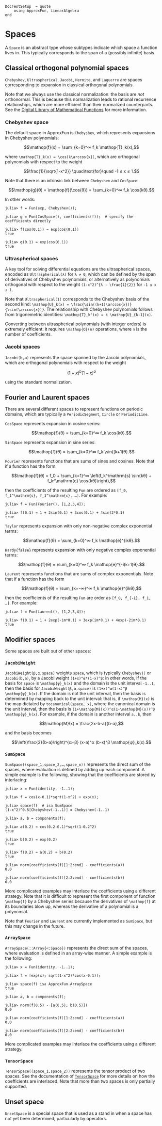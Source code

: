 ```@meta
DocTestSetup  = quote
    using ApproxFun, LinearAlgebra
end
```

# Spaces

A `Space` is an abstract type whose subtypes indicate which space a function lives in. This typically corresponds to the span of a (possibly infinite) basis.

## Classical orthogonal polynomial spaces

`Chebyshev`, `Ultraspherical`, `Jacobi`, `Hermite`, and `Laguerre` are spaces corresponding to expansion in classical orthogonal polynomials.

Note that we always use the classical normalization: the basis are _not_ orthonormal.  This is because this normalization leads to rational recurrence relationships, which are more efficient than their normalized counterparts. See the [Digital Library of Mathematical Functions](https://dlmf.nist.gov/18) for more information.

### Chebyshev space

The default space in ApproxFun is `Chebyshev`, which represents expansions in Chebyshev polynomials:

```math
\mathop{f}(x) = \sum_{k=0}^∞ f_k \mathop{T}_k(x),
```

where ``\mathop{T}_k(x) = \cos(k\arccos{x})``, which are orthogonal polynomials with respect to the weight

```math
\frac{1}{\sqrt{1-x^2}} \quad\text{for}\quad -1 ≤ x ≤ 1.
```

Note that there is an intrinsic link between `Chebyshev` and `CosSpace`:

```math
\mathop{g}(θ) = \mathop{f}(\cos{θ}) = \sum_{k=0}^∞ f_k \cos{kθ}.
```

In other words:

```jldoctest
julia> f = Fun(exp, Chebyshev());

julia> g = Fun(CosSpace(), coefficients(f));  # specify the coefficients directly

julia> f(cos(0.1)) ≈ exp(cos(0.1))
true

julia> g(0.1) ≈ exp(cos(0.1))
true
```

### Ultraspherical spaces

A key tool for solving differential equations are the ultraspherical spaces, encoded as `Ultraspherical(λ)` for `λ ≠ 0`,
which can be defined by the span of derivatives of Chebyshev polynomials, or alternatively as polynomials orthogonal with respect to the weight ``(1-x^2)^{λ - \frac{1}{2}}`` for ``-1 ≤ x ≤ 1``.

Note that `Ultraspherical(1)` corresponds to the Chebyshev basis of the second kind: ``\mathop{U}_k(x) = \frac{\sin((k+1)\arccos{x})}{\sin(\arccos{x})}``.  The relationship with Chebyshev polynomials follows from trigonemetric identities: ``\mathop{T}_k'(x) = k \mathop{U}_{k-1}(x)``.

Converting between ultraspherical polynomials (with integer orders) is extremely efficient: it requires ``\mathop{O}(n)`` operations, where ``n`` is the number of coefficients.

### Jacobi spaces

`Jacobi(b,a)` represents the space spanned by the Jacobi polynomials, which are orthogonal polynomials with respect to the weight

```math
(1+x)^b(1-x)^a
```

using the standard normalization.

## Fourier and Laurent spaces

There are several different spaces to represent functions on periodic domains, which are typically a `PeriodicSegment`, `Circle` or `PeriodicLine`.

`CosSpace` represents expansion in cosine series:

```math
\mathop{f}(θ) = \sum_{k=0}^∞ f_k \cos{kθ}.
```

`SinSpace` represents expansion in sine series:

```math
\mathop{f}(θ) = \sum_{k=0}^∞ f_k \sin{(k+1)θ}.
```

`Fourier` represents functions that are sums of sines and cosines.  Note that if a function has the form

```math
\mathop{f}(θ) = f_0 + \sum_{k=1}^∞ \left(f_k^\mathrm{s} \sin{kθ} + f_k^\mathrm{c} \cos{kθ}\right),
```

then the coefficients of the resulting `Fun` are ordered as ``[f_0, f_1^\mathrm{s}, f_1^\mathrm{c}, …]``.  For example:

```jldoctest
julia> f = Fun(Fourier(), [1,2,3,4]);

julia> f(0.1) ≈ 1 + 2sin(0.1) + 3cos(0.1) + 4sin(2*0.1)
true
```

`Taylor` represents expansion with only non-negative complex exponential terms:

```math
\mathop{f}(θ) = \sum_{k=0}^∞ f_k \mathop{e}^{ikθ}.
```

`Hardy{false}` represents expansion with only negative complex exponential terms:

```math
\mathop{f}(θ) = \sum_{k=0}^∞ f_k \mathop{e}^{-i(k+1)θ}.
```

`Laurent` represents functions that are sums of complex exponentials.  Note that if a function has the form

```math
\mathop{f}(θ) = \sum_{k=-∞}^∞ f_k \mathop{e}^{ikθ},
```

then the coefficients of the resulting `Fun` are order as ``[f_0, f_{-1}, f_1, …]``.  For example:

```jldoctest
julia> f = Fun(Laurent(), [1,2,3,4]);

julia> f(0.1) ≈ 1 + 2exp(-im*0.1) + 3exp(im*0.1) + 4exp(-2im*0.1)
true
```

## Modifier spaces

Some spaces are built out of other spaces:

### `JacobiWeight`

`JacobiWeight(β,α,space)`  weights `space`, which is typically `Chebyshev()` or `Jacobi(b,a)`, by a Jacobi weight `(1+x)^α*(1-x)^β`: in other words, if the basis for `space` is ``\mathop{ψ}_k(x)`` and the domain is the unit interval `-1..1`, then the basis for `JacobiWeight(β,α,space)` is ``(1+x)^α(1-x)^β \mathop{ψ}_k(x)``. If the domain is
not the unit interval, then the basis is determined by mapping back to the unit interval: that is, if ``\mathop{M}(x)`` is the map dictated by `tocanonical(space, x)`, where the canonical domain is the unit interval, then the basis is ``(1+\mathop{M}(x))^α(1-\mathop{M}(x))^β \mathop{ψ}_k(x)``. For example, if the domain is another interval `a..b`, then

```math
\mathop{M}(x) = \frac{2x-b-a}{b-a},
```

and the basis becomes

```math
\left(\frac{2}{b-a}\right)^{α+β}  (x-a)^α (b-x)^β \mathop{ψ}_k(x).
```

### `SumSpace`

`SumSpace((space_1,space_2,…,space_n))` represents the direct sum of the spaces, where evaluation is defined by adding up each component. A simple example is the following, showing that the coefficients are stored by interlacing:

```jldoctest
julia> x = Fun(identity, -1..1);

julia> f = cos(x-0.1)*sqrt(1-x^2) + exp(x);

julia> space(f)  # isa SumSpace
(1-x^2)^0.5[Chebyshev(-1..1)] ⊕ Chebyshev(-1..1)

julia> a, b = components(f);

julia> a(0.2) ≈ cos(0.2-0.1)*sqrt(1-0.2^2)
true

julia> b(0.2) ≈ exp(0.2)
true

julia> f(0.2) ≈ a(0.2) + b(0.2)
true

julia> norm(coefficients(f)[1:2:end] - coefficients(a))
0.0

julia> norm(coefficients(f)[2:2:end] - coefficients(b))
0.0
```

More complicated examples may interlace the coefficients using a different strategy.  Note that it is difficult to represent the first component of function ``\mathop{f}`` by a Chebyshev series because the derivatives of ``\mathop{f}`` at its boundaries blow up, whereas the derivative of a polynomial is a polynomial.

Note that `Fourier` and `Laurent` are currently implemented as `SumSpace`, but this may change in the future.

### `ArraySpace`

`ArraySpace(::Array{<:Space})` represents the direct sum of the spaces, where evaluation is defined in an array-wise manner.  A simple example is the following:

```jldoctest
julia> x = Fun(identity, -1..1);

julia> f = [exp(x); sqrt(1-x^2)*cos(x-0.1)];

julia> space(f) isa ApproxFun.ArraySpace
true

julia> a, b = components(f);

julia> norm(f(0.5) - [a(0.5); b(0.5)])
0.0

julia> norm(coefficients(f)[1:2:end] - coefficients(a))
0.0

julia> norm(coefficients(f)[2:2:end] - coefficients(b))
0.0
```

More complicated examples may interlace the coefficients using a different strategy.

### `TensorSpace`

`TensorSpace((space_1,space_2))` represents the tensor product of two spaces.
See the documentation of [`TensorSpace`](@ref) for more details on how the coefficients are interlaced.
Note that more than two spaces is only partially supported.

## Unset space

`UnsetSpace` is a special space that is used as a stand in when a space has not yet been determined, particularly by operators.
